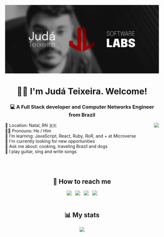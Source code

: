 <img src="./images/judalabs-banner.png" alt="Judá Teixeira Software Labs' banner with the JudaLabs logo alongside a black and white picture of Judá">

<h1 align="center">👋🏽 I'm Judá Teixeira. Welcome!</h1>
<h3 align="center">💻 A Full Stack developer and Computer Networks Engineer from Brazil</h3>

<!-- <h2 align="center">😉 About me</h2> -->

<img align="right" src="https://github-readme-stats.vercel.app/api/top-langs/?username=mrjuda&theme=dark&layout=compact">

<p>
📍 Location: Natal, RN 🇧🇷</br>
🧒🏽 Pronouns: He / Him </br>
🌱 I’m learning: JavaScript, React, Ruby, RoR, and + at Microverse</br>
💼 I'm currently looking for new opportunities</br>
💬 Ask me about: cooking, traveling Brazil and dogs</br>
🎵 I play guitar, sing and write songs</br>
</p>

</br>
</br>
<h2 align="center">📱 How to reach me</h2>
<div align="center">
<a href="https://twitter.com/judalabs"><img src="https://img.icons8.com/color/48/000000/twitter.png" width="5%"/></a>  &nbsp; <a href="https://www.linkedin.com/in/judateixeira/"><img src="https://img.icons8.com/color/48/000000/linkedin.png" width="5%"/></a>  &nbsp; <a href="https://www.facebook,com/judalabs/"><img src="https://img.icons8.com/fluent/48/000000/facebook-new.png" width="5%"/></a>  &nbsp; <a href="https://instagram.com/judalabs"><img src="https://img.icons8.com/fluent/48/000000/instagram-new.png" width="5%"/></a>
</div>

</br>
<h2 align="center">📊 My stats<br/></h2>
<div align="center">
<a href="https://instagram.com/judalabs"><img align="center" src="https://github-readme-stats.vercel.app/api?username=mrjuda&show_icons=true&theme=dark&layout=compact"></a>
</div>